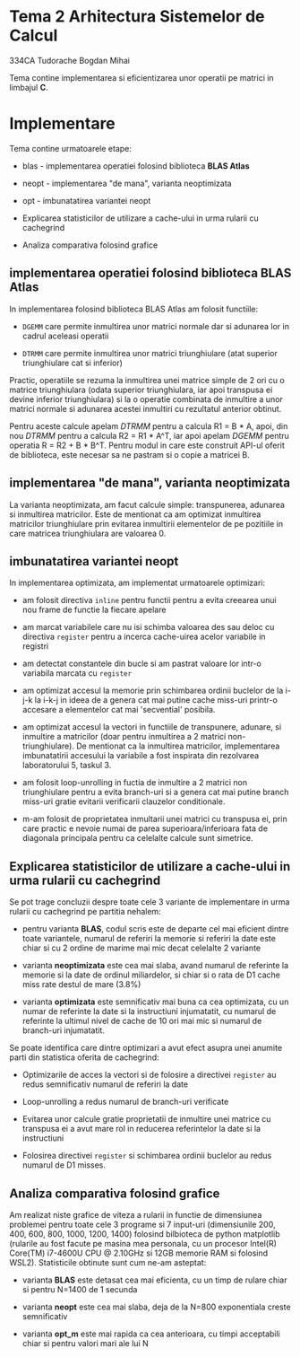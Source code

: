 # Tema 2 Arhitectura Sistemelor de Calcul

334CA Tudorache Bogdan Mihai

Tema contine implementarea si eficientizarea unor operatii pe matrici in limbajul **C**. 

# Implementare

Tema contine urmatoarele etape:

* blas - implementarea operatiei folosind biblioteca **BLAS Atlas**

* neopt - implementarea "de mana", varianta neoptimizata

* opt - imbunatatirea variantei neopt

* Explicarea statisticilor de utilizare a cache-ului in urma rularii cu cachegrind

* Analiza comparativa folosind grafice

## implementarea operatiei folosind biblioteca **BLAS Atlas**

In implementarea folosind biblioteca BLAS Atlas am folosit functiile:

* ```DGEMM``` care permite inmultirea unor matrici normale dar si 
adunarea lor in cadrul aceleasi operatii

* ```DTRMM``` care permite inmultirea unor matrici triunghiulare (atat superior triunghiulare cat si inferior)

Practic, operatiile se rezuma la inmultirea unei matrice simple de 
2 ori cu o matrice triunghiulara (odata superior triunghiulara, iar
apoi transpusa ei devine inferior triunghiulara) si la o operatie
combinata de inmultire a unor matrici normale si adunarea acestei
inmultiri cu rezultatul anterior obtinut. 

Pentru aceste calcule apelam *DTRMM* pentru a calcula R1 = B * A, apoi, din nou *DTRMM* pentru a calcula R2 = R1 * A^T, iar apoi apelam *DGEMM* pentru operatia R = R2 + B * B^T. Pentru modul
in care este construit API-ul oferit de biblioteca, este necesar
sa ne pastram si o copie a matricei B.

## implementarea "de mana", varianta neoptimizata

La varianta neoptimizata, am facut calcule simple: transpunerea, adunarea si
inmultirea matricilor. Este de mentionat ca am optimizat inmultirea matricilor
triunghiulare prin evitarea inmultirii elementelor de pe pozitiile in care matricea
triunghiulara are valoarea 0.

## imbunatatirea variantei neopt

In implementarea optimizata, am implementat urmatoarele optimizari:

- am folosit directiva ```inline``` pentru functii pentru a evita creearea
unui nou frame de functie la fiecare apelare

- am marcat variabilele care nu isi schimba valoarea des sau deloc cu directiva 
```register``` pentru a incerca cache-uirea acelor variabile in registri

- am detectat constantele din bucle si am pastrat valoare lor intr-o 
variabila marcata cu ```register```

- am optimizat accesul la memorie prin schimbarea ordinii buclelor de la i-j-k
 la i-k-j in ideea de a genera cat mai putine cache miss-uri printr-o accesare
 a elementelor cat mai 'secvential' posibila.

- am optimizat accesul la vectori in functiile de transpunere, adunare, si 
inmultire a matricilor (doar pentru inmultirea a 2 matrici non-triunghiulare).
De mentionat ca la inmultirea matricilor, implementarea imbunatatirii accesului
la variabile a fost inspirata din rezolvarea laboratorului 5, taskul 3.

- am folosit loop-unrolling in fuctia de inmultire a 2 matrici non triunghiulare
pentru a evita branch-uri si a genera cat mai putine branch miss-uri gratie evitarii verificarii
clauzelor conditionale.

- m-am folosit de proprietatea inmultarii unei matrici cu transpusa ei, prin
 care practic e nevoie numai de parea superioara/inferioara fata de diagonala
principala pentru ca celelalte calcule sunt simetrice.

## Explicarea statisticilor de utilizare a cache-ului in urma rularii cu cachegrind

Se pot trage concluzii despre toate cele 3 variante de implementare in urma rularii 
cu cachegrind pe partitia nehalem:

* pentru varianta **BLAS**, codul scris este de departe cel mai eficient dintre toate
variantele, numarul de referiri la memorie si referiri la date este chiar si cu 2 ordine
de marime mai mic decat celelalte 2 variante

* varianta **neoptimizata** este cea mai slaba, avand numarul de referinte la memorie
 si la date de ordinul miliardelor, si chiar si o rata de D1 cache miss rate destul de
  mare (3.8%)

* varianta **optimizata** este semnificativ mai buna ca cea optimizata, cu un numar de referinte la date si la instructiuni injumatatit, cu numarul de referinte la ultimul nivel
de cache de 10 ori mai mic si numarul de branch-uri injumatatit.

Se poate identifica care dintre optimizari a avut efect asupra unei anumite parti din 
statistica oferita de cachegrind:

- Optimizarile de acces la vectori si de folosire a directivei ```register``` au redus 
semnificativ numarul de referiri la date

- Loop-unrolling a redus numarul de branch-uri verificate

- Evitarea unor calcule gratie proprietatii de inmultire unei matrice cu transpusa ei
a avut mare rol in reducerea referintelor la date si la instructiuni

- Folosirea directivei ```register``` si schimbarea ordinii buclelor au redus numarul de D1 misses.

## Analiza comparativa folosind grafice

Am realizat niste grafice de viteza a rularii in functie de dimensiunea
problemei pentru toate cele 3 programe si 7 input-uri 
(dimensiunile 200, 400, 600, 800, 1000, 1200, 1400) folosind bilbioteca
de python matplotlib (rularile au fost facute pe masina mea personala, 
cu un procesor Intel(R) Core(TM) i7-4600U CPU @ 2.10GHz si 12GB memorie RAM si folosind WSL2). 
Statisticile obtinute sunt cum ne-am asteptat: 

* varianta **BLAS** este detasat cea mai eficienta, cu un timp de rulare
chiar si pentru N=1400 de 1 secunda

* varianta **neopt** este cea mai slaba, deja de la N=800 exponentiala 
creste semnificativ

* varianta **opt_m** este mai rapida ca cea anterioara, cu timpi
acceptabili chiar si pentru valori mari ale lui N